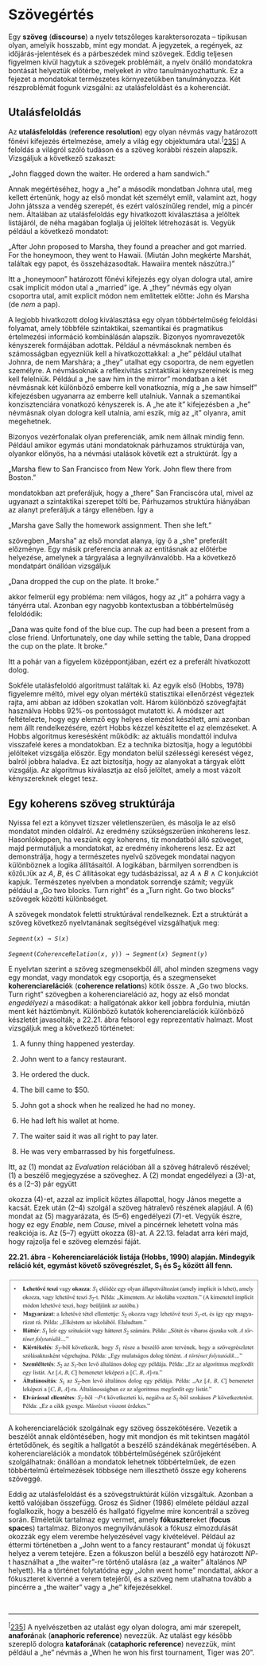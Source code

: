 <?xml version="1.0" encoding="UTF-8" standalone="no"?>
<!DOCTYPE html PUBLIC "-//W3C//DTD XHTML 1.1//EN" "http://www.w3.org/TR/xhtml11/DTD/xhtml11.dtd">
<html xmlns="http://www.w3.org/1999/xhtml"><head><meta name="generator" content="DocBook XSL Stylesheets V1.76.1"/></head><body><div class="section" title="Szövegértés"><div class="titlepage"><div><div><h1 class="title"><a id="id769427"/>Szövegértés</h1></div></div></div><p>Egy <span class="strong"><strong>szöveg</strong></span> (<span class="strong"><strong>discourse</strong></span>) a nyelv tetszőleges karaktersorozata – tipikusan olyan, amelyik hosszabb, mint egy mondat. A jegyzetek, a regények, az időjárás-jelentések és a párbeszédek mind szövegek. Eddig teljesen figyelmen kívül hagytuk a szövegek problémáit, a nyelv önálló mondatokra bontását helyeztük előtérbe, melyeket <span class="emphasis"><em>in vitro</em></span> tanulmányozhattunk. Ez a fejezet a mondatokat természetes környezetükben tanulmányozza. Két részproblémát fogunk vizsgálni: az utalásfeloldást és a koherenciát.</p><div class="section" title="Utalásfeloldás"><div class="titlepage"><div><div><h2 class="title"><a id="id769446"/>Utalásfeloldás</h2></div></div></div><p>Az <span class="strong"><strong>utalásfeloldás</strong></span> (<span class="strong"><strong>reference resolution</strong></span>) egy olyan névmás vagy határozott főnévi kifejezés értelmezése, amely a világ egy objektumára utal.<sup>[<a id="id769462" href="#ftn.id769462" class="footnote">235</a>]</sup> A feloldás a világról szóló tudáson és a szöveg korábbi részein alapszik. Vizsgáljuk a következő szakaszt:</p><p>„John flagged down the waiter. He ordered a ham sandwich.”</p><p>Annak megértéséhez, hogy a „he” a második mondatban Johnra utal, meg kellett értenünk, hogy az első mondat két személyt említ, valamint azt, hogy John játssza a vendég szerepét, és ezért valószínűleg rendel, míg a pincér nem. Általában az utalásfeloldás egy hivatkozott kiválasztása a jelöltek listájáról, de néha magában foglalja új jelöltek létrehozását is. Vegyük például a következő mondatot:</p><p>„After John proposed to Marsha, they found a preacher and got married. For the honeymoon, they went to Hawaii. (Miután John megkérte Marshát, találtak egy papot, és összeházasodtak. Hawaiira mentek nászútra.)”</p><p>Itt a „honeymoon” határozott főnévi kifejezés egy olyan dologra utal, amire csak implicit módon utal a „married” ige. A „they” névmás egy olyan csoportra utal, amit explicit módon nem említettek előtte: John és Marsha (de <span class="emphasis"><em>nem</em></span> a pap).</p><p>A legjobb hivatkozott dolog kiválasztása egy olyan többértelműség feloldási folyamat, amely többféle szintaktikai, szemantikai és pragmatikus értelmezési információ kombinálásán alapszik. Bizonyos nyomravezetők kényszerek formájában adottak. Például a névmásoknak nemben és számosságban egyezniük kell a hivatkozottakkal: a „he” például utalhat Johnra, de nem Marshára; a „they” utalhat egy csoportra, de nem egyetlen személyre. A névmásoknak a reflexivitás szintaktikai kényszereinek is meg kell felelniük. Például a „he saw him in the mirror” mondatban a két névmásnak két különböző emberre kell vonatkoznia, míg a „he saw himself” kifejezésben ugyanarra az emberre kell utalniuk. Vannak a szemantikai konzisztenciára vonatkozó kényszerek is. A „he ate it” kifejezésben a „he” névmásnak olyan dologra kell utalnia, ami eszik, míg az „it” olyanra, amit megehetnek. </p><p>Bizonyos vezérfonalak olyan preferenciák, amik nem állnak mindig fenn. Például amikor egymás utáni mondatoknak párhuzamos struktúrája van, olyankor előnyös, ha a névmási utalások követik ezt a struktúrát. Így a</p><p>„Marsha flew to San Francisco from New York. John flew there from Boston.”</p><p>mondatokban azt preferáljuk, hogy a „there” San Franciscóra utal, mivel az ugyanazt a szintaktikai szerepet tölti be. Párhuzamos struktúra hiányában az alanyt preferáljuk a tárgy ellenében. Így a</p><p>„Marsha gave Sally the homework assignment. Then she left.”</p><p>szövegben „Marsha” az első mondat alanya, így ő a „she” preferált előzménye. Egy másik preferencia annak az entitásnak az előtérbe helyezése, amelynek a tárgyalása a legnyilvánvalóbb. Ha a következő mondatpárt önállóan vizsgáljuk</p><p>„Dana dropped the cup on the plate. It broke.”</p><p>akkor felmerül egy probléma: nem világos, hogy az „it” a pohárra vagy a tányérra utal. Azonban egy nagyobb kontextusban a többértelműség feloldódik:</p><p>„Dana was quite fond of the blue cup. The cup had been a present from a close friend. Unfortunately, one day while setting the table, Dana dropped the cup on the plate. It broke.”</p><p>Itt a pohár van a figyelem középpontjában, ezért ez a preferált hivatkozott dolog.</p><p>Sokféle utalásfeloldó algoritmust találtak ki. Az egyik első (Hobbs, 1978) figyelemre méltó, mivel egy olyan mértékű statisztikai ellenőrzést végeztek rajta, ami abban az időben szokatlan volt. Három különböző szövegfajtát használva Hobbs 92%-os pontosságot mutatott ki. A módszer azt feltételezte, hogy egy elemző egy helyes elemzést készített, ami azonban nem állt rendelkezésére, ezért Hobbs kézzel készítette el az elemzéseket. A Hobbs algoritmus keresésként működik: az aktuális mondattól indulva visszafelé keres a mondatokban. Ez a technika biztosítja, hogy a legutóbbi jelölteket vizsgálja először. Egy mondaton belül szélességi keresést végez, balról jobbra haladva. Ez azt biztosítja, hogy az alanyokat a tárgyak előtt vizsgálja. Az algoritmus kiválasztja az első jelöltet, amely a most vázolt kényszereknek eleget tesz.</p></div><div class="section" title="Egy koherens szöveg struktúrája"><div class="titlepage"><div><div><h2 class="title"><a id="id769529"/>Egy koherens szöveg struktúrája</h2></div></div></div><a id="ID_939_oldal"/><p>Nyissa fel ezt a könyvet tízszer véletlenszerűen, és másolja le az első mondatot minden oldalról. Az eredmény szükségszerűen inkoherens lesz. Hasonlóképpen, ha veszünk egy koherens, tíz mondatból álló szöveget, majd permutáljuk a mondatokat, az eredmény inkoherens lesz. Ez azt demonstrálja, hogy a természetes nyelvű szövegek mondatai nagyon különböznek a logika állításaitól. A logikában, bármilyen sorrendben is <code class="code">KÖZÖLJÜK</code> az <span class="emphasis"><em>A</em></span>,<span class="emphasis"><em> B</em></span>,<span class="emphasis"><em> </em></span>és <span class="emphasis"><em>C </em></span>állításokat egy tudásbázissal, az <span class="emphasis"><em>A </em></span>∧<span class="emphasis"><em> B </em></span>∧ <span class="emphasis"><em>C </em></span>konjukciót kapjuk. Természetes nyelvben a mondatok sorrendje számít; vegyük például a „Go two blocks. Turn right” és a „Turn right. Go two blocks” szövegek közötti különbséget.</p><p>A szövegek mondatok feletti struktúrával rendelkeznek. Ezt a struktúrát a szöveg következő nyelvtanának segítségével vizsgálhatjuk meg:</p><p><code class="code"><em><span class="remark">Segment</span></em>(<em><span class="remark">x</span></em>) → <em><span class="remark">S</span></em>(<em><span class="remark">x</span></em>)</code></p><p><code class="code"><em><span class="remark">Segment</span></em>(<em><span class="remark">CoherenceRelation</span></em>(<em><span class="remark">x</span></em>, <em><span class="remark">y</span></em>)) → <em><span class="remark">Segment</span></em>(<em><span class="remark">x</span></em>) <em><span class="remark">Segment</span></em>(<em><span class="remark">y</span></em>)</code></p><p>E nyelvtan szerint a szöveg szegmensekből áll, ahol minden szegmens vagy egy mondat, vagy mondatok egy csoportja, és a szegmenseket <span class="strong"><strong>koherenciareláció</strong></span>k (<span class="strong"><strong>coherence </strong></span><span class="strong"><strong>relation</strong></span>s) kötik össze. A „Go two blocks. Turn right” szövegben a koherenciareláció az, hogy az első mondat <span class="emphasis"><em>engedélyezi</em></span> a másodikat: a hallgatónak akkor kell jobbra fordulnia, miután ment két háztömbnyit. Különböző kutatók koherenciarelációk különböző készletét javasolták; a 22.21. ábra felsorol egy reprezentatív halmazt. Most vizsgáljuk meg a következő történetet:</p><div class="orderedlist"><ol class="orderedlist"><li class="listitem"><p>A funny thing happened yesterday.</p></li><li class="listitem"><p>John went to a fancy restaurant.</p></li><li class="listitem"><p>He ordered the duck.</p></li><li class="listitem"><p>The bill came to $50.</p></li><li class="listitem"><p>John got a shock when he realized he had no money.</p></li><li class="listitem"><p>He had left his wallet at home.</p></li><li class="listitem"><p>The waiter said it was all right to pay later.</p></li><li class="listitem"><p>He was very embarrassed by his forgetfulness.</p></li></ol></div><p>Itt, az (1) mondat az <span class="emphasis"><em>Evaluation</em></span> relációban áll a szöveg hátralevő részével; (1) a beszélő megjegyzése a szöveghez. A (2) mondat engedélyezi a (3)-at, és a (2–3) pár együtt </p><p>okozza (4)-et, azzal az implicit köztes állapottal, hogy János megette a kacsát. Ezek után (2–4) szolgál a szöveg hátralevő részének alapjául. A (6) mondat az (5) magyarázata, és (5–6) engedélyezi (7)-et. Vegyük észre, hogy ez egy <span class="emphasis"><em>Enable</em></span>, nem <span class="emphasis"><em>Cause</em></span>, mivel a pincérnek lehetett volna más reakciója is. Az (5–7) együtt okozza (8)-at. A 22.13. feladat arra kéri majd, hogy rajzolja fel e szöveg elemzési fáját.</p><div class="figure"><a id="id769684"/><p class="title"><strong>22.21. ábra - Koherenciarelációk listája (Hobbs, 1990) alapján. Mindegyik reláció két, egymást követő szövegrészlet, S<sub>1</sub> és S<sub>2</sub> között áll fenn.</strong></p><div class="figure-contents"><div class="mediaobject"><img src="kepek/22-21.png" alt="Koherenciarelációk listája (Hobbs, 1990) alapján. Mindegyik reláció két, egymást követő szövegrészlet, S1 és S2 között áll fenn."/></div></div></div><p>A koherenciarelációk szolgálnak egy szöveg összekötésére. Vezetik a beszélőt annak eldöntésében, hogy mit mondjon és mit tekintsen magától értetődőnek, és segítik a hallgatót a beszélő szándékának megértésében. A koherenciarelációk a mondatok többértelműségének szűrőjeként szolgálhatnak: önállóan a mondatok lehetnek többértelműek, de ezen többértelmű értelmezések többsége nem illeszthető össze egy koherens szöveggé.</p><p>Eddig az utalásfeloldást és a szövegstruktúrát külön vizsgáltuk. Azonban a kettő valójában összefügg. Grosz és Sidner (1986) elmélete például azzal foglalkozik, hogy a beszélő és hallgató figyelme mire koncentrál a szöveg során. Elméletük tartalmaz egy vermet, amely <span class="strong"><strong>fókuszter</strong></span>eket (<span class="strong"><strong>focus space</strong></span>s) tartalmaz. Bizonyos megnyilvánulások a fókusz elmozdulását okozzák egy elem verembe helyezésével vagy kivételével. Például az éttermi történetben a „John went to a fancy restaurant” mondat új fókuszt helyez a verem tetejére. Ezen a fókuszon belül a beszélő egy határozott <span class="emphasis"><em>NP</em></span>-t használhat a „the waiter”-re történő utalásra (az „a waiter” általános <span class="emphasis"><em>NP</em></span> helyett). Ha a történet folytatódna egy „John went home” mondattal, akkor a fókuszteret kivenné a verem tetejéről, és a szöveg nem utalhatna tovább a pincérre a „the waiter” vagy a „he” kifejezésekkel.</p></div><div class="footnotes"><br/><hr/><div class="footnote"><p class="footnote text"><sup>[<a id="ftn.id769462" href="#id769462" class="para">235</a>] </sup> A nyelvészetben az utalást egy olyan dologra, ami már szerepelt, <span class="strong"><strong>anaforá</strong></span>nak (<span class="strong"><strong>anaphoric reference</strong></span>) nevezzük. Az utalást egy később szereplő dologra <span class="strong"><strong>kataforá</strong></span>nak (<span class="strong"><strong>cataphoric reference</strong></span>) nevezzük, mint például a „he” névmás a „When he won his first tournament, Tiger was 20”.</p></div></div></div></body></html>
